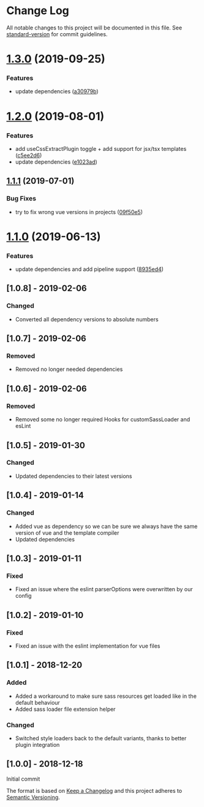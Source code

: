 # Change Log

All notable changes to this project will be documented in this file. See [standard-version](https://github.com/conventional-changelog/standard-version) for commit guidelines.

# [1.3.0](https://bitbucket.org/labor-digital/labor-dev-assetbuilding-env-vuejs/branches/compare/v1.3.0%0Dv1.2.0#diff) (2019-09-25)


### Features

* update dependencies ([a30979b](https://bitbucket.org/labor-digital/labor-dev-assetbuilding-env-vuejs/commits/a30979b))



# [1.2.0](https://bitbucket.org/labor-digital/labor-dev-assetbuilding-env-vuejs/branches/compare/v1.2.0%0Dv1.1.1#diff) (2019-08-01)


### Features

* add useCssExtractPlugin toggle + add support for jsx/tsx templates ([c5ee2d6](https://bitbucket.org/labor-digital/labor-dev-assetbuilding-env-vuejs/commits/c5ee2d6))
* update dependencies ([e1023ad](https://bitbucket.org/labor-digital/labor-dev-assetbuilding-env-vuejs/commits/e1023ad))



## [1.1.1](https://bitbucket.org/labor-digital/labor-dev-assetbuilding-env-vuejs/branches/compare/v1.1.1%0Dv1.1.0#diff) (2019-07-01)


### Bug Fixes

* try to fix wrong vue versions in projects ([09f50e5](https://bitbucket.org/labor-digital/labor-dev-assetbuilding-env-vuejs/commits/09f50e5))



# [1.1.0](https://bitbucket.org/labor-digital/labor-dev-assetbuilding-env-vuejs/branches/compare/v1.1.0%0Dv1.0.8#diff) (2019-06-13)


### Features

* update dependencies and add pipeline support ([8935ed4](https://bitbucket.org/labor-digital/labor-dev-assetbuilding-env-vuejs/commits/8935ed4))



## [1.0.8] - 2019-02-06
### Changed
- Converted all dependency versions to absolute numbers

## [1.0.7] - 2019-02-06
### Removed
- Removed no longer needed dependencies

## [1.0.6] - 2019-02-06
### Removed
- Removed some no longer required Hooks for customSassLoader and esLint

## [1.0.5] - 2019-01-30
### Changed
- Updated dependencies to their latest versions

## [1.0.4] - 2019-01-14
### Changed
- Added vue as dependency so we can be sure we always have the same version of vue and the template compiler
- Updated dependencies

## [1.0.3] - 2019-01-11
### Fixed
- Fixed an issue where the eslint parserOptions were overwritten by our config

## [1.0.2] - 2019-01-10
### Fixed
- Fixed an issue with the eslint implementation for vue files

## [1.0.1] - 2018-12-20
### Added
- Added a workaround to make sure sass resources get loaded like in the default behaviour
- Added sass loader file extension helper 

### Changed
- Switched style loaders back to the default variants, thanks to better plugin integration

## [1.0.0] - 2018-12-18
Initial commit

The format is based on [Keep a Changelog](http://keepachangelog.com/en/1.0.0/)
and this project adheres to [Semantic Versioning](http://semver.org/spec/v2.0.0.html).
